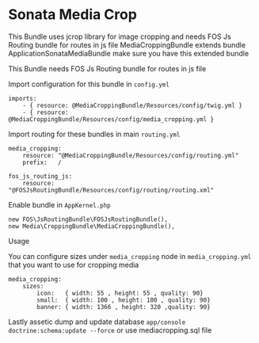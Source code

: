 # Sonata Media Crop

This Bundle uses jcrop library for image cropping and needs FOS Js Routing bundle for routes in js file 
MediaCroppingBundle extends bundle ApplicationSonataMediaBundle make sure you have this extended bundle

This Bundle needs FOS Js Routing bundle for routes in js file

Import configuration for this bundle in `config.yml`

	imports:
	    - { resource: @MediaCroppingBundle/Resources/config/twig.yml }
	    - { resource: @MediaCroppingBundle/Resources/config/media_cropping.yml }

Import routing for these bundles in main `routing.yml`

	media_cropping:
	    resource: "@MediaCroppingBundle/Resources/config/routing.yml"
	    prefix:   /

	fos_js_routing_js:
	    resource: "@FOSJsRoutingBundle/Resources/config/routing/routing.xml"

Enable bundle in `AppKernel.php`

	new FOS\JsRoutingBundle\FOSJsRoutingBundle(),
	new Media\CroppingBundle\MediaCroppingBundle(),

Usage

You can configure sizes under `media_cropping` node in `media_cropping.yml` that you want to use for cropping media

    media_cropping:
        sizes:
            icon:   { width: 55 , height: 55 , quality: 90}
            small:  { width: 100 , height: 100 , quality: 90}
            banner: { width: 1366 , height: 320 ,quality: 90}

Lastly assetic dump and update database `app/console doctrine:schema:update --force` or use mediacropping.sql file